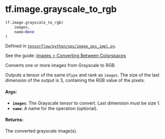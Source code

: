 <div itemscope itemtype="http://developers.google.com/ReferenceObject">
<meta itemprop="name" content="tf.image.grayscale_to_rgb" />
</div>

# tf.image.grayscale_to_rgb

``` python
tf.image.grayscale_to_rgb(
    images,
    name=None
)
```



Defined in [`tensorflow/python/ops/image_ops_impl.py`](https://www.tensorflow.org/code/tensorflow/python/ops/image_ops_impl.py).

See the guide: [Images > Converting Between Colorspaces](../../../../api_guides/python/image.md#Converting_Between_Colorspaces)

Converts one or more images from Grayscale to RGB.

Outputs a tensor of the same `DType` and rank as `images`.  The size of the
last dimension of the output is 3, containing the RGB value of the pixels.

#### Args:

* <b>`images`</b>: The Grayscale tensor to convert. Last dimension must be size 1.
* <b>`name`</b>: A name for the operation (optional).


#### Returns:

The converted grayscale image(s).